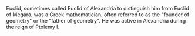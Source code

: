 <!--
id:          euclid
title:       Euclid
subtitle:    ~ 350 - 250 BCE
from:        -350
to:          -250 
short:       Euclid, sometimes called Euclid of Alexandria to distinguish him from Euclid of Megara, was a Greek mathematician, often referred to as the "founder of geometry" or the "father of geometry". He was active in Alexandria during the reign of Ptolemy I.
imageUrl:    https://upload.wikimedia.org/wikipedia/commons/3/30/Euklid-von-Alexandria_1.jpg
wikiUrl:     https://en.wikipedia.org/wiki/Euclid
-->


Euclid, sometimes called Euclid of Alexandria to distinguish him from Euclid of Megara, was a Greek mathematician, often referred to as the "founder of geometry" or the "father of geometry". He was active in Alexandria during the reign of Ptolemy I.